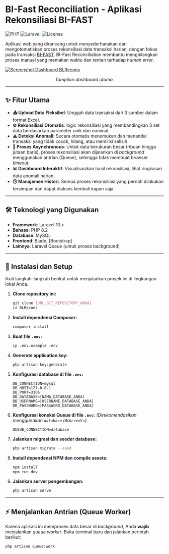# BI-Fast Reconciliation - Aplikasi Rekonsiliasi BI-FAST

![PHP](https://img.shields.io/badge/PHP-8.2%2B-777BB4?style=for-the-badge&logo=php)
![Laravel](https://img.shields.io/badge/Laravel-11.x-FF2D20?style=for-the-badge&logo=laravel)
![License](https://img.shields.io/badge/License-MIT-green?style=for-the-badge)

Aplikasi web yang dirancang untuk menyederhanakan dan mengotomatiskan proses rekonsiliasi data transaksi harian, dengan fokus pada transaksi [BI-FAST](https://www.bi.go.id/id/layanan/sistem-pembayaran/Pages/BI-FAST.aspx). BI-Fast Reconciliation membantu menghilangkan proses manual yang memakan waktu dan rentan terhadap *human error*.

[![Screenshot Dashboard BLRecons]([GANTI_DENGAN_LINK_SCREENSHOT_DASHBOARD_ANDA.png])
](https://github.com/AnnisaCitraPratiwi/BI-FastReconciliation/blob/2ca15c7751ecbfcfd75959bd5a4f076945bb421f/Screenshot%20(2424).png)
*<p align="center">Tampilan dashboard utama.</p>*

---

## ✨ Fitur Utama

* **📤 Upload Data Fleksibel**: Unggah data transaksi dari 3 sumber dalam format Excel.
* **⚙️ Rekonsiliasi Otomatis**: logic rekonsiliasi yang membandingkan 3 set data berdasarkan parameter unik dan nominal.
* **⚠️ Deteksi Anomali**: Secara otomatis menemukan dan menandai transaksi yang tidak cocok, hilang, atau memiliki selisih.
* **🚀 Proses Asynchronous**: Untuk data berukuran besar (ribuan hingga jutaan baris), proses rekonsiliasi akan dijalankan di *background* menggunakan antrian (Queue), sehingga tidak membuat browser *timeout*.
* **📊 Dashboard Interaktif**: Visualisasikan hasil rekonsiliasi, lihat ringkasan data anomali harian.
* **🕒 Manajemen Histori**: Semua proses rekonsiliasi yang pernah dilakukan tersimpan dan dapat diakses kembali kapan saja.

---

## 🛠️ Teknologi yang Digunakan

* **Framework**: Laravel 10.x
* **Bahasa**: PHP 8.2
* **Database**: MySQL 
* **Frontend**: Blade, [Bootstrap]
* **Lainnya**: Laravel Queue (untuk proses background)

---

## 🚀 Instalasi dan Setup

Ikuti langkah-langkah berikut untuk menjalankan proyek ini di lingkungan lokal Anda.

1.  **Clone repository ini:**
    ```bash
    git clone [URL_GIT_REPOSITORY_ANDA]
    cd BLRecons
    ```

2.  **Install dependensi Composer:**
    ```bash
    composer install
    ```

3.  **Buat file `.env`:**
    ```bash
    cp .env.example .env
    ```

4.  **Generate application key:**
    ```bash
    php artisan key:generate
    ```

5.  **Konfigurasi database di file `.env`:**
    ```env
    DB_CONNECTION=mysql
    DB_HOST=127.0.0.1
    DB_PORT=3306
    DB_DATABASE=[NAMA_DATABASE_ANDA]
    DB_USERNAME=[USERNAME_DATABASE_ANDA]
    DB_PASSWORD=[PASSWORD_DATABASE_ANDA]
    ```

6.  **Konfigurasi koneksi Queue di file `.env`:**
    *(Direkomendasikan menggunakan `database` atau `redis`)*
    ```env
    QUEUE_CONNECTION=database
    ```

7.  **Jalankan migrasi dan seeder database:**
    ```bash
    php artisan migrate --seed
    ```

8.  **Install dependensi NPM dan compile assets:**
    ```bash
    npm install
    npm run dev
    ```

9.  **Jalankan server pengembangan:**
    ```bash
    php artisan serve
    ```

---

## ⚡ Menjalankan Antrian (Queue Worker)

Karena aplikasi ini memproses data besar di *background*, Anda **wajib** menjalankan *queue worker*. Buka terminal baru dan jalankan perintah berikut:

```bash
php artisan queue:work
